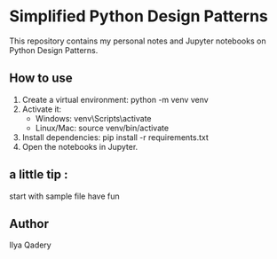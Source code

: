 # Simplified Python Design Patterns

This repository contains my personal notes and Jupyter notebooks on Python Design Patterns.

## How to use
1. Create a virtual environment:
   python -m venv venv
2. Activate it:
   - Windows: venv\Scripts\activate
   - Linux/Mac: source venv/bin/activate
3. Install dependencies:
   pip install -r requirements.txt
4. Open the notebooks in Jupyter.

## a little tip :
start with sample file have fun


## Author
Ilya Qadery

